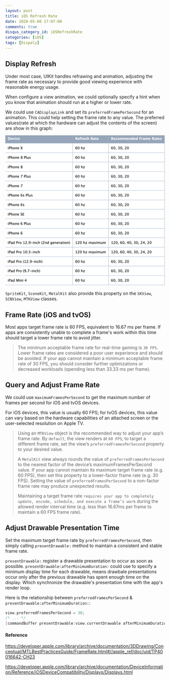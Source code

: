 ```yaml
---
layout: post
title: iOS Refresh Rate
date: 2020-05-08 17:07:00
comments: true
disqus_category_id: iOSRefreshRate
categories: [iOS]
tags: [Dispaly]
---
```


## Display Refresh

Under most case, UIKit handles refrawing and animation, adjusting the frame rate as necessary to provide good viewing experience with reasonable energy usage.

When configure a view animation, we could optionally specify a hint when you know that animation should run at a higher or lower rate.

We could use `CADisplayLink` and set its `preferredFramePerSecond` for an animation. This could help setting the frame rate to any value. The preferred values(rate at which the hardware can adjust the contents of the screen) are show in this graph:

![display_refresh](/images/2020-05-08-iOS-Refresh-Rate/display_refresh.png)

`SpriteKit`, `SceneKit`, `MetalKit` also provide this property on the `SKView`, `SCNView`, `MTKView` classes.

## Frame Rate (iOS and tvOS)

Most apps target frame rate is 60 FPS, equivalent to 16.67 ms per frame. If apps are consistently unable to complete a frame's work within this time should target a lower frame rate to avoid jitter.

> The minimum acceptable frame rate for real-time gaming is `30 FPS`. Lower frame rates are considered a poor user experience and should be avoided. If your app cannot maintain a minimum acceptable frame rate of 30 FPS, you should consider further optimizations or decreased workloads (spending less than 33.33 ms per frame).

## Query and Adjust Frame Rate

We could use `maximumFramesPerSecond` to get the maximum number of frames per second for iOS and tvOS devices.

For iOS devices, this value is usually 60 FPS; for tvOS devices, this value can vary based on the hardware capabilities of an attached screen or the user-selected resolution on Apple TV.

> Using an `MTKView` object is the recommended way to adjust your app’s frame rate. By `default`, the view renders at `60 FPS`; to target a different frame rate, set the view’s `preferredFramesPerSecond` property to your desired value.
>
> A `MetalKit` view always rounds the value of `preferredFramesPerSecond` to the nearest factor of the device’s maximumFramesPerSecond value. If your app cannot maintain its maximum target frame rate (e.g. 60 FPS), then set this property to a lower-factor frame rate (e.g. 30 FPS). Setting the value of `preferredFramesPerSecond` to a non-factor frame rate may produce unexpected results.
>
> Maintaining a target frame rate `requires your app to completely update, encode, schedule, and execute a frame’s work` during the allowed render interval time (e.g. less than 16.67ms per frame to maintain a 60 FPS frame rate).

## Adjust Drawable Presentation Time

Set the maximum target frame rate by `preferredFramesPerSecond`, then simply calling `presentDrawable:` method to maintain a consistent and stable frame rate.

`presentDrawable:` register a drawable presentation to occur as soon as possible. `presentDrawable:afterMinimumDuration:` could use to specify a minimum display time for each drawable, means drawbale presentations occur only after the previous drawable has spent enough time on the display. Which synchronize the drawable's presentation time with the app's render loop.

Here is the relationship between `preferredFramesPerSecond` & `presentDrawable:afterMinimumDuration:`:

```objective-c
view.preferredFramesPerSecond = 30;
/* ... */
[commandBuffer presentDrawable:view.currentDrawable afterMinimumDuration:1.0/view.preferredFramesPerSecond];
```

#### Reference

<https://developer.apple.com/library/archive/documentation/3DDrawing/Conceptual/MTLBestPracticesGuide/FrameRate.html#//apple_ref/doc/uid/TP40016642-CH23>

<https://developer.apple.com/library/archive/documentation/DeviceInformation/Reference/iOSDeviceCompatibility/Displays/Displays.html>